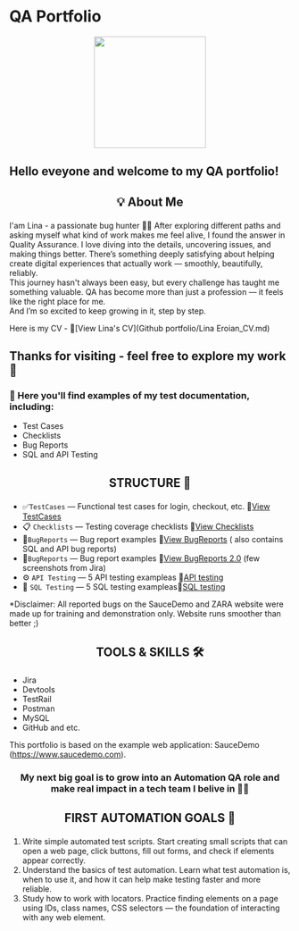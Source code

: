 # **QA Portfolio**
<p align="center">
  <img src= "https://media.giphy.com/media/ieyl9zmCjO4b4t6qoY/giphy.gif" width="200">
</p>

## Hello eveyone and welcome to my QA portfolio! 
## <p align="center"> 💡 About Me
I'am Lina - a passionate bug hunter 🕵️‍♀️ 
After exploring different paths and asking myself what kind of work makes me feel alive, I found the answer in Quality Assurance.
I love diving into the details, uncovering issues, and making things better. There’s something deeply satisfying about helping create digital experiences that actually work — smoothly, beautifully, reliably.  
This journey hasn't always been easy, but every challenge has taught me something valuable. QA has become more than just a profession — it feels like the right place for me.  
And I’m so excited to keep growing in it, step by step. 

Here is my CV - 📄[View Lina's CV](Github portfolio/Lina Eroian_CV.md)

Thanks for visiting - feel free to explore my work 🤝
---
 
### 📌 Here you'll find examples of my test documentation, including:

- Test Cases
- Checklists
- Bug Reports
- SQL and API Testing

## <p align="center"> STRUCTURE 📜

- ✅`TestCases` — Functional test cases for login, checkout, etc. 📄[View TestCases](TestCases.md)
- 📋 `Checklists` — Testing coverage checklists 📄[View Checklists](Checklists.md)  
- 🐞`BugReports` — Bug report examples 📄[View BugReports](BugReports.md) ( also contains SQL and API bug reports)
- 📎`BugReports` — Bug report examples 📄[View BugReports 2.0](Jira-screenshots) (few screenshots from Jira)
- ⚙️ `API Testing` — 5 API testing exampleas 📄[API testing ](APITesting.md)
- 🐬 `SQL Testing` — 5 SQL testing exampleas📄[SQL testing](SQLTesting.md)

*Disclaimer: All reported bugs on the SauceDemo and ZARA website were made up for training and demonstration only. Website runs smoother than better ;)

  
## <p align="center">TOOLS & SKILLS 🛠️

- Jira
- Devtools
- TestRail
- Postman
- MySQL
- GitHub and etc.

This portfolio is based on the example web application: SauceDemo (https://www.saucedemo.com).

### <p align="center"><strong> My next big goal is to grow into an Automation QA role and make real impact in a tech team I belive in 🚀✨</strong></p>

## <p align="center"> FIRST AUTOMATION GOALS 🎯
1. Write simple automated test scripts. Start creating small scripts that can open a web page, click buttons, fill out forms, and check if elements appear correctly.
2. Understand the basics of test automation. Learn what test automation is, when to use it, and how it can help make testing faster and more reliable.
3. Study how to work with locators. Practice finding elements on a page using IDs, class names, CSS selectors — the foundation of interacting with any web element.
